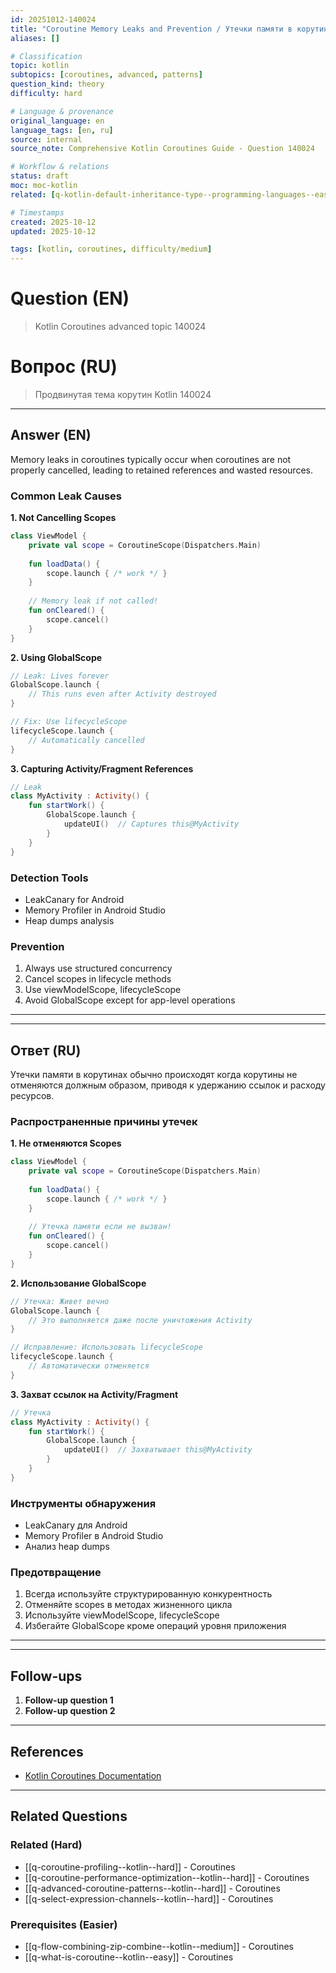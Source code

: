 ```yaml
---
id: 20251012-140024
title: "Coroutine Memory Leaks and Prevention / Утечки памяти в корутинах и их предотвращение"
aliases: []

# Classification
topic: kotlin
subtopics: [coroutines, advanced, patterns]
question_kind: theory
difficulty: hard

# Language & provenance
original_language: en
language_tags: [en, ru]
source: internal
source_note: Comprehensive Kotlin Coroutines Guide - Question 140024

# Workflow & relations
status: draft
moc: moc-kotlin
related: [q-kotlin-default-inheritance-type--programming-languages--easy, q-visibility-modifiers-kotlin--kotlin--medium, q-kotlin-sam-interfaces--kotlin--medium]

# Timestamps
created: 2025-10-12
updated: 2025-10-12

tags: [kotlin, coroutines, difficulty/medium]
---
```

# Question (EN)
> Kotlin Coroutines advanced topic 140024

# Вопрос (RU)
> Продвинутая тема корутин Kotlin 140024

---

## Answer (EN)


Memory leaks in coroutines typically occur when coroutines are not properly cancelled, leading to retained references and wasted resources.

### Common Leak Causes

**1. Not Cancelling Scopes**
```kotlin
class ViewModel {
    private val scope = CoroutineScope(Dispatchers.Main)
    
    fun loadData() {
        scope.launch { /* work */ }
    }
    
    // Memory leak if not called!
    fun onCleared() {
        scope.cancel()
    }
}
```

**2. Using GlobalScope**
```kotlin
// Leak: Lives forever
GlobalScope.launch {
    // This runs even after Activity destroyed
}

// Fix: Use lifecycleScope
lifecycleScope.launch {
    // Automatically cancelled
}
```

**3. Capturing Activity/Fragment References**
```kotlin
// Leak
class MyActivity : Activity() {
    fun startWork() {
        GlobalScope.launch {
            updateUI()  // Captures this@MyActivity
        }
    }
}
```

### Detection Tools
- LeakCanary for Android
- Memory Profiler in Android Studio
- Heap dumps analysis

### Prevention
1. Always use structured concurrency
2. Cancel scopes in lifecycle methods
3. Use viewModelScope, lifecycleScope
4. Avoid GlobalScope except for app-level operations

---
---

## Ответ (RU)


Утечки памяти в корутинах обычно происходят когда корутины не отменяются должным образом, приводя к удержанию ссылок и расходу ресурсов.

### Распространенные причины утечек

**1. Не отменяются Scopes**
```kotlin
class ViewModel {
    private val scope = CoroutineScope(Dispatchers.Main)
    
    fun loadData() {
        scope.launch { /* work */ }
    }
    
    // Утечка памяти если не вызван!
    fun onCleared() {
        scope.cancel()
    }
}
```

**2. Использование GlobalScope**
```kotlin
// Утечка: Живет вечно
GlobalScope.launch {
    // Это выполняется даже после уничтожения Activity
}

// Исправление: Использовать lifecycleScope
lifecycleScope.launch {
    // Автоматически отменяется
}
```

**3. Захват ссылок на Activity/Fragment**
```kotlin
// Утечка
class MyActivity : Activity() {
    fun startWork() {
        GlobalScope.launch {
            updateUI()  // Захватывает this@MyActivity
        }
    }
}
```

### Инструменты обнаружения
- LeakCanary для Android
- Memory Profiler в Android Studio
- Анализ heap dumps

### Предотвращение
1. Всегда используйте структурированную конкурентность
2. Отменяйте scopes в методах жизненного цикла
3. Используйте viewModelScope, lifecycleScope
4. Избегайте GlobalScope кроме операций уровня приложения

---
---

## Follow-ups

1. **Follow-up question 1**
2. **Follow-up question 2**

---

## References

- [Kotlin Coroutines Documentation](https://kotlinlang.org/docs/coroutines-overview.html)

---

## Related Questions

### Related (Hard)
- [[q-coroutine-profiling--kotlin--hard]] - Coroutines
- [[q-coroutine-performance-optimization--kotlin--hard]] - Coroutines
- [[q-advanced-coroutine-patterns--kotlin--hard]] - Coroutines
- [[q-select-expression-channels--kotlin--hard]] - Coroutines

### Prerequisites (Easier)
- [[q-flow-combining-zip-combine--kotlin--medium]] - Coroutines
- [[q-what-is-coroutine--kotlin--easy]] - Coroutines
